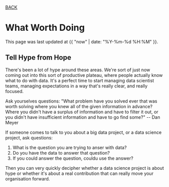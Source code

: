 [BACK](../)

# What Worth Doing
This page was last updated at {{ "now" | date: "%Y-%m-%d %H:%M" }}.
<br>

## Tell Hype from Hope
There's been a lot of hype around these areas. We're sort of just now coming out into this sort of productive plateau, where people actually know what to do with data. It's a perfect time to start managing data scientist teams, managing expectations in a way that's really clear, and really focused.

Ask yourselves questions:
"What problem have you solved ever that was worth solving where you knew all of the given information in advance? Where you didn't have a surplus of information and have to filter it out, or you didn't have insufficient information and have to go find some?"
    -- Dan Meyer

If someone comes to talk to you about a big data project, or a data science project, ask questions:
1. What is the question you are trying to anser with data?
2. Do you have the data to answer that question?
3. If you could answer the question, couldu use the answer?

Then you can very quickly decipher whether a data science project is about hype or whether it's about a real contribution that can really move your organisation forward.